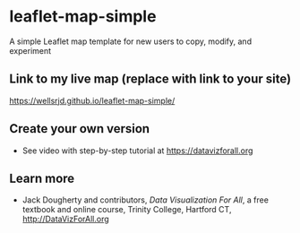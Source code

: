 # leaflet-map-simple
A simple Leaflet map template for new users to copy, modify, and experiment

## Link to my live map (replace with link to your site)

https://wellsrjd.github.io/leaflet-map-simple/

## Create your own version
- See video with step-by-step tutorial at https://datavizforall.org

## Learn more
- Jack Dougherty and contributors, *Data Visualization For All*, a free textbook and online course, Trinity College, Hartford CT, http://DataVizForAll.org
